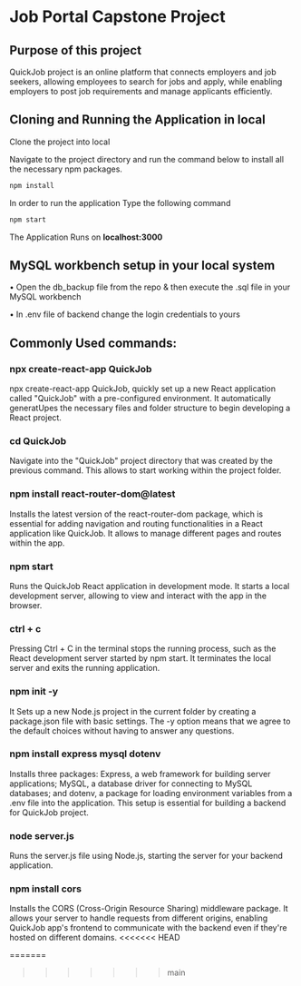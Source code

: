 # Job Portal Capstone Project

## Purpose of this project
QuickJob project is an online platform that connects employers and job seekers, allowing employees to search for jobs and apply, while enabling employers to post job requirements and manage applicants efficiently.

## Cloning and Running the Application in local
Clone the project into local

Navigate to the project directory and run the command below to install all the necessary npm packages.

```bash
npm install
```

In order to run the application Type the following command
``` bash
npm start
```
The Application Runs on **localhost:3000** 

## MySQL workbench setup in your local system
• Open the db_backup file from the repo & then execute the .sql file in your MySQL workbench

• In .env file of backend change the login credentials to yours

## Commonly Used commands: 

### npx create-react-app QuickJob
npx create-react-app QuickJob, quickly set up a new React application called "QuickJob" with a pre-configured environment. It automatically generatUpes the necessary files and folder structure to begin developing a React project.

### cd QuickJob
Navigate into the "QuickJob" project directory that was created by the previous command. This allows to start working within the project folder.

### npm install react-router-dom@latest
Installs the latest version of the react-router-dom package, which is essential for adding navigation and routing functionalities in a React application like QuickJob. It allows to manage different pages and routes within the app.

### npm start
Runs the QuickJob React application in development mode. It starts a local development server, allowing to view and interact with the app in the browser.

### ctrl + c
Pressing Ctrl + C in the terminal stops the running process, such as the React development server started by npm start. It terminates the local server and exits the running application.

### npm init -y
It Sets up a new Node.js project in the current folder by creating a package.json file with basic settings. The -y option means that we agree to the default choices without having to answer any questions.

### npm install express mysql dotenv
Installs three packages: Express, a web framework for building server applications; MySQL, a database driver for connecting to MySQL databases; and dotenv, a package for loading environment variables from a .env file into the application. This setup is essential for building a backend for QuickJob project.

### node server.js
 Runs the server.js file using Node.js, starting the server for your backend application.

### npm install cors
Installs the CORS (Cross-Origin Resource Sharing) middleware package. It allows your server to handle requests from different origins, enabling QuickJob app's frontend to communicate with the backend even if they're hosted on different domains.
<<<<<<< HEAD

=======
>>>>>>> main
